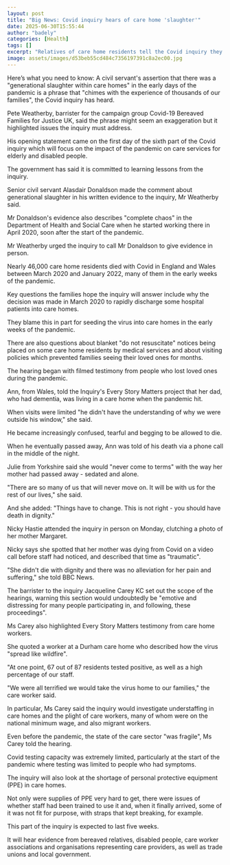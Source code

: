 ```yaml
---
layout: post
title: "Big News: Covid inquiry hears of care home 'slaughter'"
date: 2025-06-30T15:55:44
author: "badely"
categories: [Health]
tags: []
excerpt: "Relatives of care home residents tell the Covid inquiry they will never get over how their loved ones died."
image: assets/images/d53beb55cd484c7356197391c8a2ec00.jpg
---
```


Here’s what you need to know: A civil servant's assertion that there was a "generational slaughter within care homes" in the early days of the pandemic is a phrase that "chimes with the experience of thousands of our families", the Covid inquiry has heard.

Pete Weatherby, barrister for the campaign group Covid-19 Bereaved Families for Justice UK, said the phrase might seem an exaggeration but it highlighted issues the inquiry must address.

His opening statement came on the first day of the sixth part of the Covid inquiry which will focus on the impact of the pandemic on care services for elderly and disabled people.

The government has said it is committed to learning lessons from the inquiry.

Senior civil servant Alasdair Donaldson made the comment about generational slaughter in his written evidence to the inquiry, Mr Weatherby said. 

Mr Donaldson's evidence also describes "complete chaos" in the Department of Health and Social Care when he started working there in April 2020, soon after the start of the pandemic. 

Mr Weatherby urged the inquiry to call Mr Donaldson to give evidence in person.

Nearly 46,000 care home residents died with Covid in England and Wales between March 2020 and January 2022, many of them in the early weeks of the pandemic.

Key questions the families hope the inquiry will answer include why the decision was made in March 2020 to rapidly discharge some hospital patients into care homes.

They blame this in part for seeding the virus into care homes in the early weeks of the pandemic.

There are also questions about blanket "do not resuscitate" notices being placed on some care home residents by medical services and about visiting policies which prevented families seeing their loved ones for months.

The hearing began with filmed testimony from people who lost loved ones during the pandemic.

Ann, from Wales, told the Inquiry's Every Story Matters project that her dad, who had dementia, was living in a care home when the pandemic hit.

When visits were limited "he didn't have the understanding of why we were outside his window," she said.

He became increasingly confused, tearful and begging to be allowed to die.

When he eventually passed away, Ann was told of his death via a phone call in the middle of the night.

Julie from Yorkshire said she would "never come to terms" with the way her mother had passed away - sedated and alone.

"There are so many of us that will never move on. It will be with us for the rest of our lives," she said.

And she added: "Things have to change. This is not right - you should have death in dignity."

Nicky Hastie attended the inquiry in person on Monday, clutching a photo of her mother Margaret. 

Nicky says she spotted that her mother was dying from Covid on a video call before staff had noticed, and described that time as "traumatic". 

"She didn't die with dignity and there was no alleviation for her pain and suffering," she told BBC News. 

The barrister to the inquiry Jacqueline Carey KC set out the scope of the hearings, warning this section would undoubtedly be "emotive and distressing for many people participating in, and following, these proceedings".

Ms Carey also highlighted Every Story Matters testimony from care home workers.

She quoted a worker at a Durham care home who described how the virus "spread like wildfire".

"At one point, 67 out of 87 residents tested positive, as well as a high percentage of our staff.

"We were all terrified we would take the virus home to our families," the care worker said.

In particular, Ms Carey said the inquiry would investigate understaffing in care homes and the plight of care workers, many of whom were on the national minimum wage, and also migrant workers.

Even before the pandemic, the state of the care sector "was fragile", Ms Carey told the hearing.

Covid testing capacity was extremely limited, particularly at the start of the pandemic where testing was limited to people who had symptoms.

The inquiry will also look at the shortage of personal protective equipment (PPE) in care homes.

Not only were supplies of PPE very hard to get, there were issues of whether staff had been trained to use it and, when it finally arrived, some of it was not fit for purpose, with straps that kept breaking, for example.

This part of the inquiry is expected to last five weeks.

It will hear evidence from bereaved relatives, disabled people, care worker associations and organisations representing care providers, as well as trade unions and local government.

